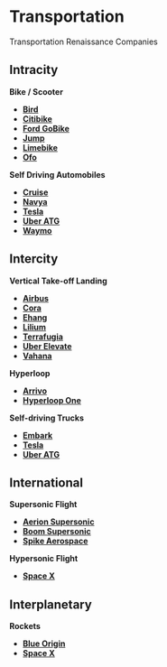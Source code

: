 # Transportation

Transportation Renaissance Companies

## Intracity

**Bike / Scooter**

- **[Bird](https://www.bird.co/)**
- **[Citibike](https://www.citibikenyc.com/)**
- **[Ford GoBike](https://www.fordgobike.com/)**
- **[Jump](https://jumpbikes.com/)**
- **[Limebike](http://www.limebike.com/)**
- **[Ofo](https://www.ofo.com/)**

**Self Driving Automobiles**

- **[Cruise](https://getcruise.com/)**
- **[Navya](https://navya.tech/)**
- **[Tesla](https://www.tesla.com/autopilot/)**
- **[Uber ATG](https://www.uber.com/info/atg/)**
- **[Waymo](https://waymo.com/)**

## Intercity

**Vertical Take-off Landing**

- **[Airbus](https://www.airbus-sv.com/)**
- **[Cora](https://cora.aero/)**
- **[Ehang](http://www.ehang.com/ehang184/)**
- **[Lilium](https://lilium.com)**
- **[Terrafugia](https://www.terrafugia.com/)**
- **[Uber Elevate](https://www.uber.com/info/elevate/)**
- **[Vahana](https://vahana.aero)**


**Hyperloop**

- **[Arrivo](http://www.arrivo-loop.com/)**
- **[Hyperloop One](https://hyperloop-one.com/)**

**Self-driving Trucks**

- **[Embark](http://embarktrucks.com/)**
- **[Tesla](https://www.tesla.com/semi/)**
- **[Uber ATG](https://www.uber.com/info/atg/)**

## International

**Supersonic Flight**

- **[Aerion Supersonic](https://www.aerionsupersonic.com)**
- **[Boom Supersonic](https://www.boomsupersonic.com/)**
- **[Spike Aerospace](http://www.spikeaerospace.com)**

**Hypersonic Flight**

- **[Space X](http://www.spacex.com/mars/)**

## Interplanetary

**Rockets**

- **[Blue Origin](https://www.blueorigin.com/)**
- **[Space X](http://www.spacex.com/)**
